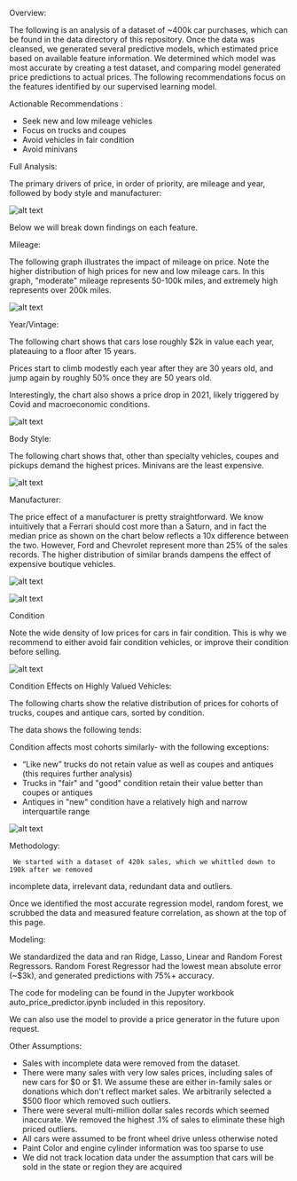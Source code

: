 Overview:

The following is an analysis of a dataset of ~400k car purchases, which can be found in the data directory of this repository. Once the data was cleansed, we generated several predictive models, which estimated price based on available feature information.  We determined which model was most accurate by creating a test dataset, and comparing model generated price predictions to actual prices.  The following recommendations focus on the features identified by our supervised learning model.

Actionable Recommendations :

- Seek new and low mileage vehicles
- Focus on trucks and coupes
- Avoid vehicles in fair condition
- Avoid minivans

Full Analysis:

The primary drivers of price, in order of priority, are mileage and year, followed by body style and manufacturer:

![alt text](https://github.com/JOSHUAGITBERG/auto_price_predictor/blob/main/images/Relative_Feature_Weights.png)

Below we will break down findings on each feature.

Mileage:

The following graph illustrates the impact of mileage on price.  Note the higher distribution of high prices for new and low mileage cars.  In this graph, "moderate" mileage represents 50-100k miles, and extremely high represents over 200k miles.

![alt text](https://github.com/JOSHUAGITBERG/auto_price_predictor/blob/main/images/price_by_mileage.png)

Year/Vintage:

The following chart shows that cars lose roughly $2k in value each year, plateauing to a floor after 15 years. 

Prices start to climb modestly each year after they are 30 years old, and jump again by roughly 50% once they are 50 years old.

Interestingly, the chart also shows a price drop in 2021, likely triggered by Covid and macroeconomic conditions.

![alt text](https://github.com/JOSHUAGITBERG/auto_price_predictor/blob/main/images/Price_By_Year.png)



Body Style:

The following chart shows that, other than specialty vehicles, coupes and pickups demand the highest prices.  Minivans are the least expensive.

![alt text](https://github.com/JOSHUAGITBERG/auto_price_predictor/blob/main/images/Median_Price_By_Type.png)

Manufacturer:

The price effect of a manufacturer is pretty straightforward.  We know intuitively that a Ferrari should cost more than a Saturn, and in fact the median price as shown on the chart below reflects a 10x difference between the two. However, Ford and Chevrolet represent more than 25% of the sales records. The higher distribution of similar brands dampens the effect of expensive boutique vehicles.

![alt text](https://github.com/JOSHUAGITBERG/auto_price_predictor/blob/main/images/manu_dist.png)

![alt text](https://github.com/JOSHUAGITBERG/auto_price_predictor/blob/main/images/Median_Price_By_Manu.png)

Condition

Note the wide density of low prices for cars in fair condition.  This is why we recommend to either avoid fair condition vehicles, or improve their condition before selling.

![alt text](https://github.com/JOSHUAGITBERG/auto_price_predictor/blob/main/images/price_by_condition.png)



Condition  Effects on Highly Valued Vehicles:

The following charts show the relative distribution of prices for cohorts of trucks, coupes and antique cars, sorted by condition.

The data shows the following tends:

Condition affects most cohorts similarly- with the following exceptions:

- “Like new” trucks do not retain value as well as coupes and antiques (this requires further analysis)
- Trucks in "fair" and "good"  condition retain their value better than coupes or antiques
- Antiques in "new" condition have a relatively high and narrow interquartile range

![alt text](https://github.com/JOSHUAGITBERG/auto_price_predictor/blob/main/images/Cohort_Price_By_Conditions.png)

Methodology:

     We started with a dataset of 420k sales, which we whittled down to 190k after we removed
incomplete data, irrelevant data, redundant data and outliers. 

Once we identified the most accurate regression model, random forest, we scrubbed the data and measured feature correlation, as shown at the top of this page.

Modeling:

We standardized the data and ran Ridge, Lasso, Linear and Random Forest Regressors.  Random Forest Regressor had the lowest mean absolute error (~$3k), and generated predictions with 75%+ accuracy.

The code for modeling can be found in the Jupyter workbook auto_price_predictor.ipynb
included in this repository.

We can also use the model to provide a price generator in the future upon request.

Other Assumptions:

- Sales with incomplete data were removed from the dataset.
- There were many sales with very low sales prices, including sales of new cars for $0 or $1.
 We assume these are either in-family sales or donations which don't reflect market sales. We arbitrarily selected a $500 floor which removed such outliers.  
- There were several multi-million dollar sales records which seemed inaccurate.  We removed the highest .1% of sales to eliminate these high priced outliers.
- All cars were assumed to be front wheel drive unless otherwise noted
- Paint Color and engine cylinder information was too sparse to use
- We did not track location data under the assumption that cars will be sold in the state or region they are acquired



